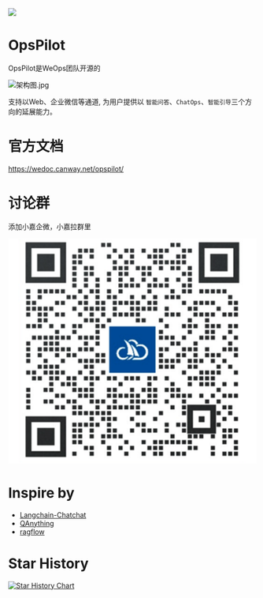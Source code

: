 <img src="https://wedoc.canway.net/imgs/img/嘉为蓝鲸.jpg" >

# OpsPilot

OpsPilot是WeOps团队开源的

![架构图.jpg](https://static.cwoa.net/01adc49936ae41d68dded993461a7dd0.jpg)

支持以Web、企业微信等通道, 为用户提供以 `智能问答`、`ChatOps`、`智能引导`三个方向的延展能力。

# 官方文档

https://wedoc.canway.net/opspilot/

# 讨论群

添加小嘉企微，小嘉拉群里

<img src="./support-files/images/wx.jpg" >

# Inspire by

* [Langchain-Chatchat](https://github.com/chatchat-space/Langchain-Chatchat)
* [QAnything](https://github.com/netease-youdao/QAnything)
* [ragflow](https://github.com/infiniflow/ragflow)

# Star History

[![Star History Chart](https://api.star-history.com/svg?repos=WeOps-Lab/OpsPilot&type=Date)](https://star-history.com/#WeOps-Lab/OpsPilot&Date)
